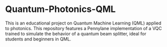 # Quantum-Photonics-QML
This is an educational project on Quantum Machine Learning (QML) applied to photonics. This repository features a Pennylane implementation of a VQC trained to simulate the behavior of a quantum beam splitter, ideal for students and beginners in QML.
